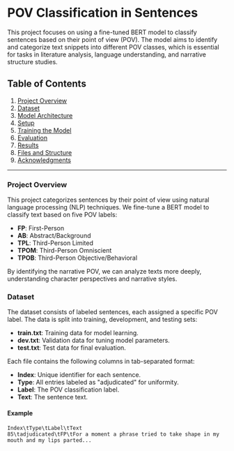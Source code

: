# POV Classification in Sentences

This project focuses on using a fine-tuned BERT model to classify sentences based on their point of view (POV). The model aims to identify and categorize text snippets into different POV classes, which is essential for tasks in literature analysis, language understanding, and narrative structure studies.

## Table of Contents
1. [Project Overview](#project-overview)
2. [Dataset](#dataset)
3. [Model Architecture](#model-architecture)
4. [Setup](#setup)
5. [Training the Model](#training-the-model)
6. [Evaluation](#evaluation)
7. [Results](#results)
8. [Files and Structure](#files-and-structure)
9. [Acknowledgments](#acknowledgments)

---

### Project Overview
This project categorizes sentences by their point of view using natural language processing (NLP) techniques. We fine-tune a BERT model to classify text based on five POV labels:

- **FP**: First-Person
- **AB**: Abstract/Background
- **TPL**: Third-Person Limited
- **TPOM**: Third-Person Omniscient
- **TPOB**: Third-Person Objective/Behavioral

By identifying the narrative POV, we can analyze texts more deeply, understanding character perspectives and narrative styles.

### Dataset
The dataset consists of labeled sentences, each assigned a specific POV label. The data is split into training, development, and testing sets:

- **train.txt**: Training data for model learning.
- **dev.txt**: Validation data for tuning model parameters.
- **test.txt**: Test data for final evaluation.

Each file contains the following columns in tab-separated format:
- **Index**: Unique identifier for each sentence.
- **Type**: All entries labeled as "adjudicated" for uniformity.
- **Label**: The POV classification label.
- **Text**: The sentence text.

#### Example
```plaintext
Index\tType\tLabel\tText
85\tadjudicated\tFP\tFor a moment a phrase tried to take shape in my mouth and my lips parted...
